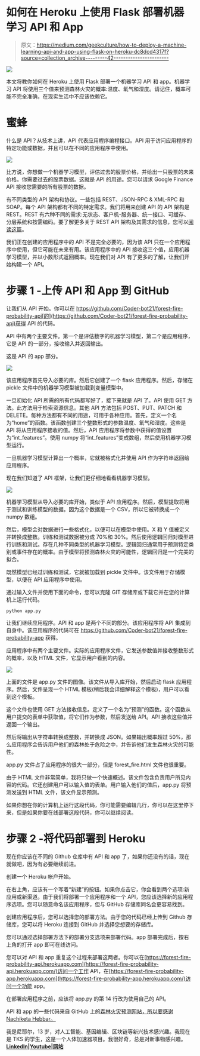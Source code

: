 # 如何在 Heroku 上使用 Flask 部署机器学习 API 和 App

> 原文：<https://medium.com/geekculture/how-to-deploy-a-machine-learning-api-and-app-using-flask-on-heroku-dc8dcd4317f?source=collection_archive---------42----------------------->

![](img/886ca2caa645d8a06211174bae29d582.png)

本文将教你如何在 Heroku 上使用 Flask 部署一个机器学习 API 和 app。机器学习 API 将使用三个值来预测森林火灾的概率:温度、氧气和湿度。请记住，概率可能不完全准确，在现实生活中不应该依赖它。

# 蜜蜂

什么是 API？从技术上讲，API 代表应用程序编程接口。API 用于访问应用程序的特定功能或数据，并且可以在不同的应用程序中使用。

![](img/8c588e84c7d45c57f780700ff2646778.png)

比方说，你想做一个机器学习模型，评估过去的股票价格，并给出一只股票的未来价格。你需要过去的股票数据。这就是 API 的用途。您可以请求 Google Finance API 接收您需要的所有股票的数据。

有不同类型的 API 架构和协议。一些包括 REST、JSON-RPC & XML-RPC 和 SOAP。每个 API 架构都有不同的特定需求。我们将用来创建 API 的 API 架构是 REST。REST 有六种不同的需求:无状态、客户机-服务器、统一接口、可缓存、分层系统和按需编码。要了解更多关于 REST API 架构及其需求的信息，您可以[阅读这篇](/edureka/what-is-rest-api-d26ea9000ee6)。

我们正在创建的应用程序中的 API 不是完全必要的，因为该 API 只在一个应用程序中使用，但它可能在未来有用。该应用程序中的 API 接收这三个值，应用机器学习模型，并以小数形式返回概率。现在我们对 API 有了更多的了解，让我们开始构建一个 API。

# 步骤 1 -上传 API 和 App 到 GitHub

让我们从 API 开始。你可以在 https://github.com/Coder-bot21/forest-fire-probability-api[的](https://github.com/Coder-bot21/forest-fire-probability-api)获得 API 的代码。

API 中有两个主要文件。第一个是评估数字的机器学习模型，第二个是应用程序，它是 API 的一部分，接收输入并返回输出。

这是 API 的 app 部分。

![](img/d62fb3cb39e6a935816f4a82c7cd24d4.png)

该应用程序首先导入必要的库。然后它创建了一个 flask 应用程序。然后，存储在 pickle 文件中的机器学习模型被加载到变量模型中。

一旦初始化 API 所需的所有代码都写好了，接下来就是 API 了。API 使用 GET 方法。此方法用于检索资源信息。其他 API 方法包括 POST、PUT、PATCH 和 DELETE。每种方法都有不同的用途，可用于各种应用。首先，定义一个名为“home”的函数。该函数创建三个整数形式的参数温度、氧气和湿度。这些是 API 将从应用程序接收的值。然后，API 应用程序将参数中获得的值设置为“int_features”。使用 numpy 将“int_features”变成数组，然后使用机器学习模型运行。

一旦机器学习模型计算出一个概率，它就被格式化并使用 API 作为字符串返回给应用程序。

现在我们知道了 API 框架，让我们更仔细地看看机器学习模型。

![](img/6ebf1de936952a4db74e4f2ef3f957a9.png)

机器学习模型从导入必要的库开始，类似于 API 应用程序。然后，模型提取将用于测试和训练模型的数据。因为这个数据是一个 CSV，所以它被转换成一个 numpy 数组。

然后，模型会对数据进行一些格式化，以便可以在模型中使用。X 和 Y 值被定义并转换成整数。训练和测试数据被分成 70%和 30%。然后使用逻辑回归对模型进行训练和测试。存在几种不同类型的机器学习模型。逻辑回归通常用于预测特定类别或事件存在的概率。由于模型将预测森林火灾的可能性，逻辑回归是一个完美的拟合。

既然模型已经过训练和测试，它就被加载到 pickle 文件中。该文件用于存储模型，以便在 API 应用程序中使用。

通过输入文件并使用下面的命令，您可以克隆 GIT 存储库或下载它并在您的计算机上运行代码。

```
python app.py
```

让我们继续应用程序。API 和 app 是两个不同的部分。该应用程序将 API 集成到自身中。该应用程序的代码可在 https://github.com/Coder-bot21/forest-fire-probability-app 获得。

应用程序中有两个主要文件。实际的应用程序文件，它发送参数值并接收整数形式的概率，以及 HTML 文件，它显示用户看到的内容。

![](img/0a3767898514fd4d462a186414d0d3f9.png)

上面的文件是 app.py 文件的图像。该文件从导入库开始，然后启动 flask 应用程序。然后，文件呈现一个 HTML 模板(稍后我会详细解释这个模板)，用户可以看到这个模板。

这个文件也使用 GET 方法接收信息。定义了一个名为“预测”的函数。这个函数从用户提交的表单中获取值，将它们作为参数，然后发送给 API。API 接收这些值并返回一个输出。

然后将输出从字符串转换成整数，并转换成 JSON。如果输出概率超过 50%，那么应用程序会告诉用户他们的森林处于危险之中，并告诉他们发生森林火灾的可能性。

app.py 文件占了应用程序的很大一部分，但是 forest_fire.html 文件也很重要。

由于 HTML 文件非常简单，我将只做一个快速概述。该文件包含负责用户所见内容的代码。它还创建用户可以输入值的表单。用户输入他们的值后，app.py 将预测发送到 HTML 文件，该文件显示预测。

如果你想在你的计算机上运行这段代码，你可能需要编辑几行，你可以在这里停下来，但是如果你要在线部署这段代码，你可以继续阅读。

# 步骤 2 -将代码部署到 Heroku

现在你应该在不同的 Github 仓库中有 API 和 app 了，如果你还没有的话，现在就做吧，因为有必要继续前进。

创建一个 Heroku 帐户开始。

在右上角，应该有一个写着“新建”的按钮。如果你点击它，你会看到两个选项:新应用或新渠道。由于我们将部署一个应用程序和一个 API，您应该选择新的应用程序选项。您可以随意命名该应用程序，但与 GitHub 存储库同名会更容易找到。

创建应用程序后，您可以选择您的部署方法。由于您的代码已经上传到 Github 存储库，您可以将 Heroku 连接到 GitHub 并选择您想要的存储库。

您可以通过选择部署方法下的部署分支选项来部署代码。app 部署完成后，按右上角的打开 app 即可在线访问。

您可以对 API 和 app 重复这个过程来部署这两者。你可以在[https://forest-fire-probability-api.herokuapp.com](https://forest-fire-probability-api.herokuapp.com/)访问一个工作 API，在[https://forest-fire-probability-app.herokuapp.com](https://forest-fire-probability-app.herokuapp.com/)访问一个功能 app。

在部署应用程序之前，应该将 app.py 的第 14 行改为使用自己的 API。

API 和 app 的一些代码来自 GitHub 上的[森林火灾预测网站，所以要感谢 Nachiketa Hebbar。](https://github.com/nachi-hebbar/Forest-Fire-Prediction-Website)

我是尼耶尔，13 岁，对人工智能、基因编辑、区块链等新兴技术感兴趣。我现在是 TKS 的学生，这是一个人体加速器项目。我很好奇，总是对新事物感兴趣。
[**LinkedIn**](https://www.linkedin.com/in/niyelhassan/)**|**[**Youtube**](https://www.youtube.com/channel/UCm3l2-pEmhWqKMH5atYNsyw)**|**[**网站**](https://niyelhassan.ml/)